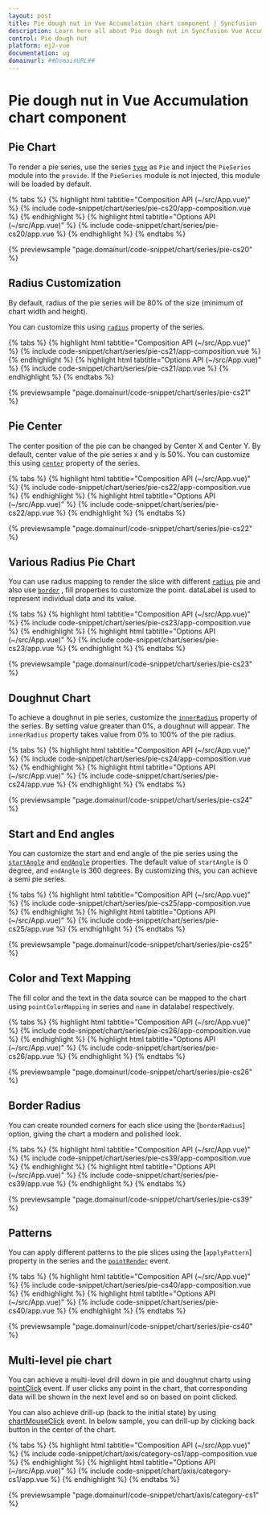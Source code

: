 ```yaml
---
layout: post
title: Pie dough nut in Vue Accumulation chart component | Syncfusion
description: Learn here all about Pie dough nut in Syncfusion Vue Accumulation chart component of Syncfusion Essential JS 2 and more.
control: Pie dough nut 
platform: ej2-vue
documentation: ug
domainurl: ##DomainURL##
---
```


# Pie dough nut in Vue Accumulation chart component

## Pie Chart

To render a pie series, use the series [`type`](https://ej2.syncfusion.com/vue/documentation/api/accumulation-chart/accumulationSeriesModel/#type) as `Pie` and inject the `PieSeries` module  into the `provide`. If the `PieSeries` module is not injected, this module will be loaded by default.

{% tabs %}
{% highlight html tabtitle="Composition API (~/src/App.vue)" %}
{% include code-snippet/chart/series/pie-cs20/app-composition.vue %}
{% endhighlight %}
{% highlight html tabtitle="Options API (~/src/App.vue)" %}
{% include code-snippet/chart/series/pie-cs20/app.vue %}
{% endhighlight %}
{% endtabs %}
        
{% previewsample "page.domainurl/code-snippet/chart/series/pie-cs20" %}

## Radius Customization

By default, radius of the pie series will be 80% of the size (minimum of chart width and height).

You can customize this using [`radius`](https://ej2.syncfusion.com/vue/documentation/api/accumulation-chart/accumulationSeriesModel/#radius) property of the series.

{% tabs %}
{% highlight html tabtitle="Composition API (~/src/App.vue)" %}
{% include code-snippet/chart/series/pie-cs21/app-composition.vue %}
{% endhighlight %}
{% highlight html tabtitle="Options API (~/src/App.vue)" %}
{% include code-snippet/chart/series/pie-cs21/app.vue %}
{% endhighlight %}
{% endtabs %}
        
{% previewsample "page.domainurl/code-snippet/chart/series/pie-cs21" %}

## Pie Center

The center position of the pie can be changed by Center X and Center Y. By default, center value of the pie series x and y is 50%. You can customize this using [`center`](https://ej2.syncfusion.com/vue/documentation/api/accumulation-chart/pieCenterModel/) property of the series.

{% tabs %}
{% highlight html tabtitle="Composition API (~/src/App.vue)" %}
{% include code-snippet/chart/series/pie-cs22/app-composition.vue %}
{% endhighlight %}
{% highlight html tabtitle="Options API (~/src/App.vue)" %}
{% include code-snippet/chart/series/pie-cs22/app.vue %}
{% endhighlight %}
{% endtabs %}
        
{% previewsample "page.domainurl/code-snippet/chart/series/pie-cs22" %}

## Various Radius Pie Chart

You can use radius mapping to render the slice with different [`radius`](https://ej2.syncfusion.com/vue/documentation/api/accumulation-chart/accumulationSeries/#radius) pie and also use [`border`](https://ej2.syncfusion.com/vue/documentation/api/accumulation-chart/accumulationSeries/#border) , fill properties to customize the point. dataLabel is used to represent individual data and its value.

{% tabs %}
{% highlight html tabtitle="Composition API (~/src/App.vue)" %}
{% include code-snippet/chart/series/pie-cs23/app-composition.vue %}
{% endhighlight %}
{% highlight html tabtitle="Options API (~/src/App.vue)" %}
{% include code-snippet/chart/series/pie-cs23/app.vue %}
{% endhighlight %}
{% endtabs %}
        
{% previewsample "page.domainurl/code-snippet/chart/series/pie-cs23" %}

## Doughnut Chart

To achieve a doughnut in pie series, customize the [`innerRadius`](https://ej2.syncfusion.com/vue/documentation/api/accumulation-chart/accumulationSeries/#innerradius) property of the series. By setting value greater than 0%, a doughnut will appear. The `innerRadius` property takes value from 0% to 100% of the pie radius.

{% tabs %}
{% highlight html tabtitle="Composition API (~/src/App.vue)" %}
{% include code-snippet/chart/series/pie-cs24/app-composition.vue %}
{% endhighlight %}
{% highlight html tabtitle="Options API (~/src/App.vue)" %}
{% include code-snippet/chart/series/pie-cs24/app.vue %}
{% endhighlight %}
{% endtabs %}
        
{% previewsample "page.domainurl/code-snippet/chart/series/pie-cs24" %}

## Start and End angles

You can customize the start and end angle of the pie series using the [`startAngle`](https://ej2.syncfusion.com/vue/documentation/api/accumulation-chart/accumulationSeries/#startangle) and [`endAngle`](https://ej2.syncfusion.com/vue/documentation/api/accumulation-chart/accumulationSeries/#endangle) properties. The default value of  `startAngle` is 0 degree, and `endAngle` is 360 degrees. By customizing this, you can achieve a semi pie series.

{% tabs %}
{% highlight html tabtitle="Composition API (~/src/App.vue)" %}
{% include code-snippet/chart/series/pie-cs25/app-composition.vue %}
{% endhighlight %}
{% highlight html tabtitle="Options API (~/src/App.vue)" %}
{% include code-snippet/chart/series/pie-cs25/app.vue %}
{% endhighlight %}
{% endtabs %}
        
{% previewsample "page.domainurl/code-snippet/chart/series/pie-cs25" %}

## Color and Text Mapping

The fill color and the text in the data source can be mapped to the chart using `pointColorMapping` in series and `name` in datalabel respectively.

{% tabs %}
{% highlight html tabtitle="Composition API (~/src/App.vue)" %}
{% include code-snippet/chart/series/pie-cs26/app-composition.vue %}
{% endhighlight %}
{% highlight html tabtitle="Options API (~/src/App.vue)" %}
{% include code-snippet/chart/series/pie-cs26/app.vue %}
{% endhighlight %}
{% endtabs %}
        
{% previewsample "page.domainurl/code-snippet/chart/series/pie-cs26" %}

## Border Radius

You can create rounded corners for each slice using the [`borderRadius`] option, giving the chart a modern and polished look.

{% tabs %}
{% highlight html tabtitle="Composition API (~/src/App.vue)" %}
{% include code-snippet/chart/series/pie-cs39/app-composition.vue %}
{% endhighlight %}
{% highlight html tabtitle="Options API (~/src/App.vue)" %}
{% include code-snippet/chart/series/pie-cs39/app.vue %}
{% endhighlight %}
{% endtabs %}
        
{% previewsample "page.domainurl/code-snippet/chart/series/pie-cs39" %}

## Patterns

You can apply different patterns to the pie slices using the [`applyPattern`] property in the series and the [`pointRender`](https://ej2.syncfusion.com/angular/documentation/api/accumulation-chart/iAccPointRenderEventArgs/) event.

{% tabs %}
{% highlight html tabtitle="Composition API (~/src/App.vue)" %}
{% include code-snippet/chart/series/pie-cs40/app-composition.vue %}
{% endhighlight %}
{% highlight html tabtitle="Options API (~/src/App.vue)" %}
{% include code-snippet/chart/series/pie-cs40/app.vue %}
{% endhighlight %}
{% endtabs %}
        
{% previewsample "page.domainurl/code-snippet/chart/series/pie-cs40" %}

## Multi-level pie chart

You can achieve a multi-level drill down in pie and doughnut charts using [pointClick](https://ej2.syncfusion.com/vue/documentation/api/accumulation-chart/accumulationChartModel/#pointclick) event. If user clicks any point in the chart, that corresponding data will be shown in the next level and so on based on point clicked.

You can also achieve drill-up (back to the initial state) by using [chartMouseClick](https://ej2.syncfusion.com/vue/documentation/api/accumulation-chart/accumulationChartModel/#chartmouseclick) event. In below sample, you can drill-up by clicking back button in the center of the chart.

{% tabs %}
{% highlight html tabtitle="Composition API (~/src/App.vue)" %}
{% include code-snippet/chart/axis/category-cs1/app-composition.vue %}
{% endhighlight %}
{% highlight html tabtitle="Options API (~/src/App.vue)" %}
{% include code-snippet/chart/axis/category-cs1/app.vue %}
{% endhighlight %}
{% endtabs %}
        
{% previewsample "page.domainurl/code-snippet/chart/axis/category-cs1" %}
